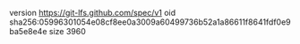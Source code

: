 version https://git-lfs.github.com/spec/v1
oid sha256:05996301054e08cf8ee0a3009a60499736b52a1a86611f8641fdf0e9ba5e8e4e
size 3960
